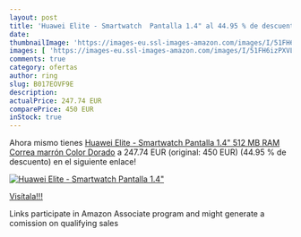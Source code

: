 ```yaml
---
layout: post
title: 'Huawei Elite - Smartwatch  Pantalla 1.4" al 44.95 % de descuento'
date: 
thumbnailImage: 'https://images-eu.ssl-images-amazon.com/images/I/51FH6izPXVL._SL200_.jpg'
images: [ 'https://images-eu.ssl-images-amazon.com/images/I/51FH6izPXVL._SL200_.jpg' ]
comments: true
category: ofertas
author: ring
slug: B017EOVF9E
description:
actualPrice: 247.74 EUR
comparePrice: 450 EUR
inStock: true
---
```


Ahora mismo tienes [Huawei Elite - Smartwatch  Pantalla 1.4"  512 MB RAM  Correa marrón  Color Dorado](https://www.amazon.es/dp/B017EOVF9E/?tag=tolees-21) a 247.74 EUR (original: 450 EUR) (44.95 %  de descuento) en el siguiente enlace!

[![Huawei Elite - Smartwatch  Pantalla 1.4"](https://images-eu.ssl-images-amazon.com/images/I/51FH6izPXVL._SL200_.jpg)](https://www.amazon.es/dp/B017EOVF9E/?tag=tolees-21)

[Visítala!!!](https://www.amazon.es/dp/B017EOVF9E/?tag=tolees-21)

Links participate in Amazon Associate program and might generate a comission on qualifying sales
